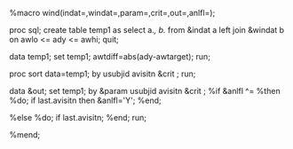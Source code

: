 %macro wind(indat=,windat=,param=,crit=,out=,anlfl=);

proc sql;
 create table temp1 as
 select a.*, b.*
 from &indat a left join &windat b
 on awlo <= ady <= awhi;
 quit;

data temp1;
set temp1;
awtdiff=abs(ady-awtarget);
run;

proc sort data=temp1; by usubjid avisitn &crit ; run;

data &out;
set temp1;
by &param usubjid avisitn &crit ;
%if &anlfl ^= %then %do; 
if last.avisitn then &anlfl='Y';
%end;

%else %do;
if last.avisitn;
%end;
run;

%mend;
